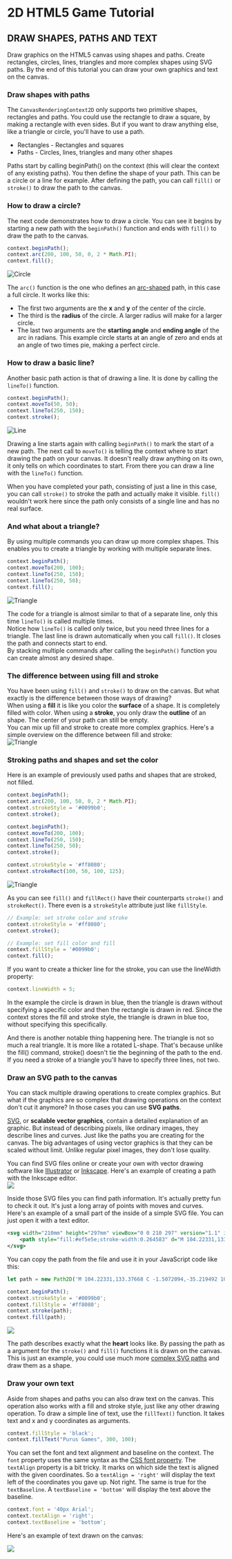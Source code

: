 # 2D HTML5 Game Tutorial
## DRAW SHAPES, PATHS AND TEXT

Draw graphics on the HTML5 canvas using shapes and paths. Create rectangles, circles, lines, triangles and more complex shapes using SVG paths. By the end of this tutorial you can draw your own graphics and text on the canvas.

### Draw shapes with paths
The ```CanvasRenderingContext2D``` only supports two primitive shapes, rectangles and paths. You could use the rectangle to draw a square, by making a rectangle with even sides. But if you want to draw anything else, like a triangle or circle, you'll have to use a path.
* Rectangles - Rectangles and squares
* Paths - Circles, lines, triangles and many other shapes

Paths start by calling beginPath() on the context (this will clear the context of any existing paths). You then define the shape of your path. This can be a circle or a line for example. After defining the path, you can call ```fill()``` or ```stroke()``` to draw the path to the canvas.

### How to draw a circle?
The next code demonstrates how to draw a circle. You can see it begins by starting a new path with the ```beginPath()``` function and ends with ```fill()``` to draw the path to the canvas.
```javascript
context.beginPath();
context.arc(200, 100, 50, 0, 2 * Math.PI);
context.fill();
```
![Circle](./img/draw-shapes-circle.png)

The ```arc()``` function is the one who defines an [arc-shaped](https://www.mathopenref.com/arc.html) path, in this case a full circle. It works like this:
* The first two arguments are the **x** and **y** of the center of the circle.
* The third is the **radius** of the circle. A larger radius will make for a larger circle.
* The last two arguments are the **starting angle** and **ending angle** of the arc in radians. This example circle starts at an angle of zero and ends at an angle of two times pie, making a perfect circle.

### How to draw a basic line?
Another basic path action is that of drawing a line. It is done by calling the ```lineTo()``` function.
```javascript
context.beginPath();
context.moveTo(50, 50);
context.lineTo(250, 150);
context.stroke();
```
![Line](./img/draw-shapes-line.png)

Drawing a line starts again with calling ```beginPath()``` to mark the start of a new path. The next call to ```moveTo()``` is telling the context where to start drawing the path on your canvas. It doesn't really draw anything on its own, it only tells on which coordinates to start. From there you can draw a line with the ```lineTo()``` function.<br>

When you have completed your path, consisting of just a line in this case, you can call ```stroke()``` to stroke the path and actually make it visible. ```fill()``` wouldn't work here since the path only consists of a single line and has no real surface.

### And what about a triangle?
By using multiple commands you can draw up more complex shapes. This enables you to create a triangle by working with multiple separate lines.
```javascript
context.beginPath();
context.moveTo(200, 100);
context.lineTo(250, 150);
context.lineTo(250, 50);
context.fill();
```
![Triangle](./img/draw-shapes-triangle.png)

The code for a triangle is almost similar to that of a separate line, only this time ```lineTo()``` is called multiple times.<br>
Notice how ```lineTo()``` is called only twice, but you need three lines for a triangle. The last line is drawn automatically when you call ```fill()```. It closes the path and connects start to end.<br>
By stacking multiple commands after calling the ```beginPath()``` function you can create almost any desired shape.

### The difference between using fill and stroke
You have been using ```fill()``` and ```stroke()``` to draw on the canvas. But what exactly is the difference between those ways of drawing?<br>
When using a **fill** it is like you color the **surface** of a shape. It is completely filled with color. When using a **stroke**, you only draw the **outline** of an shape. The center of your path can still be empty.<br>
You can mix up fill and stroke to create more complex graphics. Here's a simple overview on the difference between fill and stroke:<br>
![Triangle](./img/draw-shapes-fill-stroke.jpg)

### Stroking paths and shapes and set the color
Here is an example of previously used paths and shapes that are stroked, not filled.
```javascript
context.beginPath();
context.arc(200, 100, 50, 0, 2 * Math.PI);
context.strokeStyle = '#0099b0';
context.stroke();

context.beginPath();
context.moveTo(200, 100);
context.lineTo(250, 150);
context.lineTo(250, 50);
context.stroke();

context.strokeStyle = '#ff8080';
context.strokeRect(100, 50, 100, 125);
```
![Triangle](./img/draw-shapes-stroking.png)

As you can see ```fill()``` and ```fillRect()``` have their counterparts ```stroke()``` and ```strokeRect()```. There even is a ```strokeStyle``` attribute just like ```fillStyle```.
```javascript
// Example: set stroke color and stroke
context.strokeStyle = '#ff8080';
context.stroke();

// Example: set fill color and fill
context.fillStyle = '#0099b0';
context.fill();
```
If you want to create a thicker line for the stroke, you can use the lineWidth property:
```javascript
context.lineWidth = 5;
```
In the example the circle is drawn in blue, then the triangle is drawn without specifying a specific color and then the rectangle is drawn in red. Since the context stores the fill and stroke style, the triangle is drawn in blue too, without specifying this specifically.<br>

And there is another notable thing happening here. The triangle is not so much a real triangle. It is more like a rotated L-shape. That's because unlike the fill() command, stroke() doesn't tie the beginning of the path to the end. If you need a stroke of a triangle you'll have to specify three lines, not two.

### Draw an SVG path to the canvas
You can stack multiple drawing operations to create complex graphics. But what if the graphics are so complex that drawing operations on the context don't cut it anymore? In those cases you can use **SVG paths**.<br>

[SVG](https://www.sitepoint.com/svg-101-what-is-svg/), or **scalable vector graphics**, contain a detailed explanation of an graphic. But instead of describing pixels, like ordinary images, they describe lines and curves. Just like the paths you are creating for the canvas. The big advantages of using vector graphics is that they can be scaled without limit. Unlike regular pixel images, they don't lose quality.

You can find SVG files online or create your own with vector drawing software like [Illustrator](https://www.adobe.com/products/illustrator.html) or [Inkscape](https://inkscape.org). Here's an example of creating a path with the Inkscape editor.<br>
![](./img/draw-shapes-svg-1.jpg)

Inside those SVG files you can find path information. It's actually pretty fun to check it out. It's just a long array of points with moves and curves.<br>
Here's an example of a small part of the inside of a simple SVG file. You can just open it with a text editor.
```xml
<svg width="210mm" height="297mm" viewBox="0 0 210 297" version="1.1" id="svg1" inkscape:version="1.3.2 (091e20e, 2023-11-25)" sodipodi:docname="drawing.svg" xmlns:inkscape="http://www.inkscape.org/namespaces/inkscape" xmlns:sodipodi="http://sodipodi.sourceforge.net/DTD/sodipodi-0.dtd" xmlns="http://www.w3.org/2000/svg" xmlns:svg="http://www.w3.org/2000/svg">
    <path style="fill:#ef5e5e;stroke-width:0.264583" d="M 104.22331,133.37668 C -1.5072094,-35.219492 103.13006,33.890796 103.13006,33.890796 c 0,0 101.73939,-69.935966 1.09325,99.485884 z" id="path1" />
</svg>
```
You can copy the path from the file and use it in your JavaScript code like this:
```javascript
let path = new Path2D('M 104.22331,133.37668 C -1.5072094,-35.219492 103.13006,33.890796 103.13006,33.890796 c 0,0 101.73939,-69.935966 1.09325,99.485884 z');

context.beginPath();
context.strokeStyle = '#0099b0';
context.fillStyle = '#ff8080';
context.stroke(path);
context.fill(path);
```

![](./img/draw-shapes-svg-2.png)

The path describes exactly what the **heart** looks like. By passing the path as a argument for the ```stroke()``` and ```fill()``` functions it is drawn on the canvas. This is just an example, you could use much more [complex SVG paths](https://www.flaticon.com) and draw them as a shape.

### Draw your own text
Aside from shapes and paths you can also draw text on the canvas. This operation also works with a fill and stroke style, just like any other drawing operation. To draw a simple line of text, use the ```fillText()``` function. It takes text and x and y coordinates as arguments.
```javascript
context.fillStyle = 'black';
context.fillText("Purus Games", 300, 100);
```
You can set the font and text alignment and baseline on the context. The ```font``` property uses the same syntax as the [CSS font property](https://www.w3schools.com/cssref/pr_font_font.php). The ```textAlign``` property is a bit tricky. It marks on which side the text is aligned with the given coordinates. So a ```textAlign = 'right'``` will display the text left of the coordinates you gave up. Not right. The same is true for the ```textBaseline```. A ```textBaseline = 'bottom'``` will display the text above the baseline.
```javascript
context.font = '40px Arial';
context.textAlign = 'right';
context.textBaseline = 'bottom';
```
Here's an example of text drawn on the canvas:

![](./img/draw-shapes-text.png)
